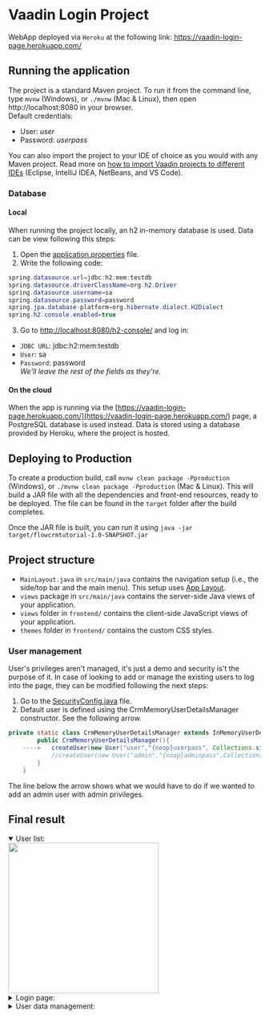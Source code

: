 # Vaadin Login Project

WebApp deployed via `Heroku` at the following link:
https://vaadin-login-page.herokuapp.com/

## Running the application

The project is a standard Maven project. To run it from the command line,
type `mvnw` (Windows), or `./mvnw` (Mac & Linux), then open
http://localhost:8080 in your browser.<br>
Default credentials:
* User: *user*
* Password: *userpass*

You can also import the project to your IDE of choice as you would with any
Maven project. Read more on [how to import Vaadin projects to different 
IDEs](https://vaadin.com/docs/latest/guide/step-by-step/importing) (Eclipse, IntelliJ IDEA, NetBeans, and VS Code).
### Database
#### Local
When running the project locally, an h2 in-memory database is used. Data can be view following this steps:
1. Open the [application.properties](https://github.com/carlosmgv02/VaadinSpringBoot/blob/219eef3aeafe3c0c32f24f1ce82d81b7733c49f8/src/main/resources/application.properties) file.
2. Write the following code:
```java
spring.datasource.url=jdbc:h2:mem:testdb
spring.datasource.driverClassName=org.h2.Driver
spring.datasource.username=sa
spring.datasource.password=password
spring.jpa.database-platform=org.hibernate.dialect.H2Dialect
spring.h2.console.enabled=true
```
3. Go to [http://localhost:8080/h2-console/](http://localhost:8080/h2-console/) and log in:
* `JDBC URL`: jdbc:h2:mem:testdb
* `User`: sa
* `Password`: password<br>
*We'll leave the rest of the fields as they're.*
#### On the cloud
When the app is running via the [https://vaadin-login-page.herokuapp.com/](https://vaadin-login-page.herokuapp.com/) page, a PostgreSQL database is used instead.
Data is stored using a database provided by Heroku, where the project is hosted.
## Deploying to Production

To create a production build, call `mvnw clean package -Pproduction` (Windows),
or `./mvnw clean package -Pproduction` (Mac & Linux).
This will build a JAR file with all the dependencies and front-end resources,
ready to be deployed. The file can be found in the `target` folder after the build completes.

Once the JAR file is built, you can run it using
`java -jar target/flowcrmtutorial-1.0-SNAPSHOT.jar`

## Project structure

- `MainLayout.java` in `src/main/java` contains the navigation setup (i.e., the
  side/top bar and the main menu). This setup uses
  [App Layout](https://vaadin.com/docs/components/app-layout).
- `views` package in `src/main/java` contains the server-side Java views of your application.
- `views` folder in `frontend/` contains the client-side JavaScript views of your application.
- `themes` folder in `frontend/` contains the custom CSS styles.
### User management
User's privileges aren't managed, it's just a demo and security is't the purpose of it.
In case of looking to add or manage the existing users to log into the page, they can be modified following the next steps:
1. Go to the [SecurityConfig.java](https://github.com/carlosmgv02/VaadinSpringBoot/blob/219eef3aeafe3c0c32f24f1ce82d81b7733c49f8/src/main/java/com/example/application/security/SecurityConfig.java) file.
2. Default user is defined using the CrmMemoryUserDetailsManager constructor. See the following arrow.
```java
private static class CrmMemoryUserDetailsManager extends InMemoryUserDetailsManager{
        public CrmMemoryUserDetailsManager(){
    ---->   createUser(new User("user","{noop}userpass", Collections.singleton(new SimpleGrantedAuthority("USER"))));
            //createUser(new User("admin","{noop}adminpass",Collections.singleton(new SimpleGrantedAuthority("ADMIN"))));
        }
    }
```
The line below the arrow shows what we would have to do if we wanted to add an admin user with admin privileges.
## Final result


<details open> 
    <summary> 
      User list:
    </summary>
    <img src="https://user-images.githubusercontent.com/76976573/202747475-99264677-cc75-4af3-a266-7d7d9eab8b02.png" width="300"/>
      

</details>

<details> 
    <summary> 
      Login page:
    </summary>
    <img src="https://user-images.githubusercontent.com/76976573/202747863-da6f0093-a6ec-4bbe-9e1b-3b2638c1ad5f.png" width="300"/>
</details>
<details>
    <summary>
    User data management:
    </summary>
    <img src="https://user-images.githubusercontent.com/76976573/202748295-78f211f2-93ae-43eb-b2ad-bb7b87e61357.png" width="300" />

</details>
